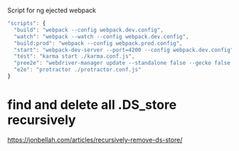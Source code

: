 Script for ng ejected webpack

```ts
"scripts": {
  "build": "webpack --config webpack.dev.config",
  "watch": "webpack --watch --config webpack.dev.config",
  "build:prod": "webpack --config webpack.prod.config",
  "start": "webpack-dev-server --port=4200 --config webpack.dev.config",
  "test": "karma start ./karma.conf.js",
  "pree2e": "webdriver-manager update --standalone false --gecko false --quiet",
  "e2e": "protractor ./protractor.conf.js"
}
```

# find and delete all .DS_store recursively
https://jonbellah.com/articles/recursively-remove-ds-store/
